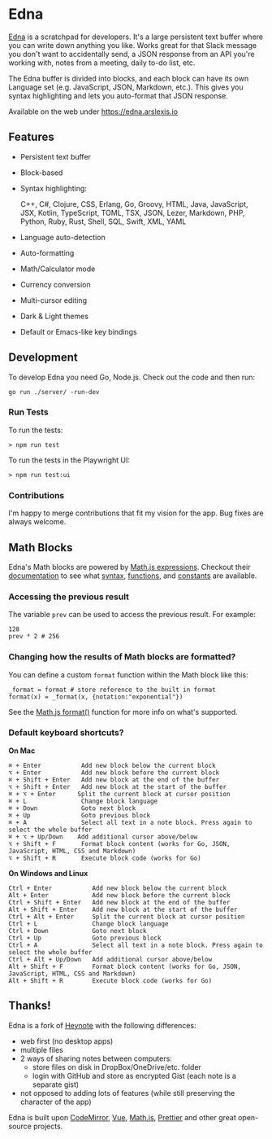 # Edna

[Edna](https://edna.arslexis.io) is a scratchpad for developers. It's a large persistent text buffer where you can write down anything you like. Works great for that Slack message you don't want to accidentally send, a JSON response from an API you're working with, notes from a meeting, daily to-do list, etc.

The Edna buffer is divided into blocks, and each block can have its own Language set (e.g. JavaScript, JSON, Markdown, etc.). This gives you syntax highlighting and lets you auto-format that JSON response.

Available on the web under https://edna.arslexis.io

## Features

-   Persistent text buffer
-   Block-based
-   Syntax highlighting:

    C++, C#, Clojure, CSS, Erlang, Go, Groovy, HTML, Java, JavaScript, JSX, Kotlin, TypeScript, TOML, TSX, JSON, Lezer, Markdown, PHP, Python, Ruby, Rust, Shell, SQL, Swift, XML, YAML

-   Language auto-detection
-   Auto-formatting
-   Math/Calculator mode
-   Currency conversion
-   Multi-cursor editing
-   Dark & Light themes
-   Default or Emacs-like key bindings


## Development

To develop Edna you need Go, Node.js. Check out the code and then run:

```
go run ./server/ -run-dev
```

### Run Tests

To run the tests:

```
> npm run test
```

To run the tests in the Playwright UI:

```
> npm run test:ui
```

### Contributions

I'm happy to merge contributions that fit my vision for the app. Bug fixes are always welcome.

## Math Blocks

Edna's Math blocks are powered by [Math.js expressions](https://mathjs.org/docs/expressions). Checkout their [documentation](https://mathjs.org/docs/) to see what [syntax](https://mathjs.org/docs/expressions/syntax.html), [functions](https://mathjs.org/docs/reference/functions.html), and [constants](https://mathjs.org/docs/reference/constants.html) are available.

### Accessing the previous result

The variable `prev` can be used to access the previous result. For example:

```
128
prev * 2 # 256
```

### Changing how the results of Math blocks are formatted?

You can define a custom `format` function within the Math block like this:

```
_format = format # store reference to the built in format
format(x) = _format(x, {notation:"exponential"})
```

See the [Math.js format()](https://mathjs.org/docs/reference/functions/format.html) function for more info on what's supported.

### Default keyboard shortcuts?

**On Mac**

```
⌘ + Enter           Add new block below the current block
⌥ + Enter           Add new block before the current block
⌘ + Shift + Enter   Add new block at the end of the buffer
⌥ + Shift + Enter   Add new block at the start of the buffer
⌘ + ⌥ + Enter      Split the current block at cursor position
⌘ + L               Change block language
⌘ + Down            Goto next block
⌘ + Up              Goto previous block
⌘ + A               Select all text in a note block. Press again to select the whole buffer
⌘ + ⌥ + Up/Down    Add additional cursor above/below
⌥ + Shift + F       Format block content (works for Go, JSON, JavaScript, HTML, CSS and Markdown)
⌥ + Shift + R       Execute block code (works for Go)
```

**On Windows and Linux**

```
Ctrl + Enter           Add new block below the current block
Alt + Enter            Add new block before the current block
Ctrl + Shift + Enter   Add new block at the end of the buffer
Alt + Shift + Enter    Add new block at the start of the buffer
Ctrl + Alt + Enter     Split the current block at cursor position
Ctrl + L               Change block language
Ctrl + Down            Goto next block
Ctrl + Up              Goto previous block
Ctrl + A               Select all text in a note block. Press again to select the whole buffer
Ctrl + Alt + Up/Down   Add additional cursor above/below
Alt + Shift + F        Format block content (works for Go, JSON, JavaScript, HTML, CSS and Markdown)
Alt + Shift + R        Execute block code (works for Go)
```

## Thanks!

Edna is a fork of [Heynote](https://github.com/heyman/heynote) with the following differences:
* web first (no desktop apps)
* multiple files
* 2 ways of sharing notes between computers:
  * store files on disk in DropBox/OneDrive/etc. folder
  * login with GitHub and store as encrypted Gist (each note is a separate gist)
* not opposed to adding lots of features (while still preserving the character of the app)

Edna is built upon [CodeMirror](https://codemirror.net/), [Vue](https://vuejs.org/), [Math.js](https://mathjs.org/), [Prettier](https://prettier.io/) and other great open-source projects.

